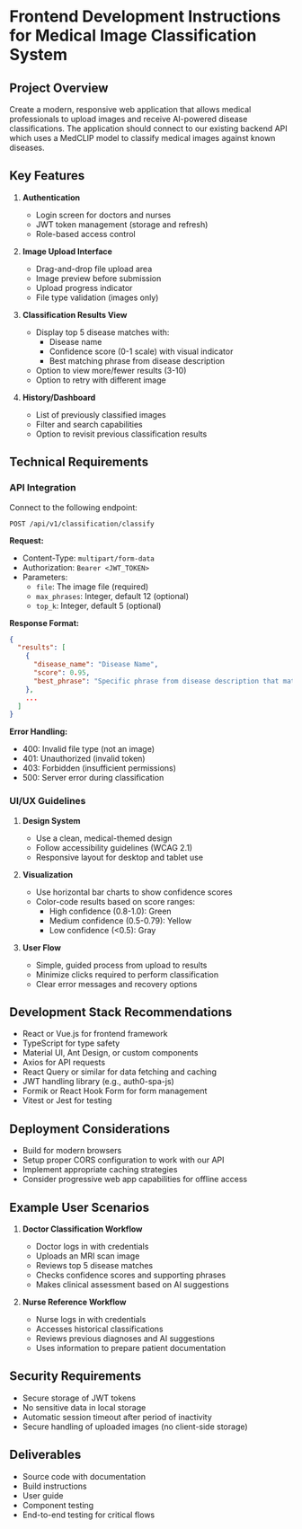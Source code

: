 # Frontend Development Instructions for Medical Image Classification System

## Project Overview

Create a modern, responsive web application that allows medical professionals to upload images and receive AI-powered disease classifications. The application should connect to our existing backend API which uses a MedCLIP model to classify medical images against known diseases.

## Key Features

1. **Authentication**
   - Login screen for doctors and nurses
   - JWT token management (storage and refresh)
   - Role-based access control

2. **Image Upload Interface**
   - Drag-and-drop file upload area
   - Image preview before submission
   - Upload progress indicator
   - File type validation (images only)

3. **Classification Results View**
   - Display top 5 disease matches with:
     - Disease name
     - Confidence score (0-1 scale) with visual indicator
     - Best matching phrase from disease description
   - Option to view more/fewer results (3-10)
   - Option to retry with different image

4. **History/Dashboard**
   - List of previously classified images
   - Filter and search capabilities
   - Option to revisit previous classification results

## Technical Requirements

### API Integration

Connect to the following endpoint:
```
POST /api/v1/classification/classify
```

**Request:**
- Content-Type: `multipart/form-data`
- Authorization: `Bearer <JWT_TOKEN>`
- Parameters:
  - `file`: The image file (required)
  - `max_phrases`: Integer, default 12 (optional)
  - `top_k`: Integer, default 5 (optional)

**Response Format:**
```json
{
  "results": [
    {
      "disease_name": "Disease Name",
      "score": 0.95,
      "best_phrase": "Specific phrase from disease description that matched"
    },
    ...
  ]
}
```

**Error Handling:**
- 400: Invalid file type (not an image)
- 401: Unauthorized (invalid token)
- 403: Forbidden (insufficient permissions)
- 500: Server error during classification

### UI/UX Guidelines

1. **Design System**
   - Use a clean, medical-themed design
   - Follow accessibility guidelines (WCAG 2.1)
   - Responsive layout for desktop and tablet use

2. **Visualization**
   - Use horizontal bar charts to show confidence scores
   - Color-code results based on score ranges:
     - High confidence (0.8-1.0): Green
     - Medium confidence (0.5-0.79): Yellow
     - Low confidence (<0.5): Gray

3. **User Flow**
   - Simple, guided process from upload to results
   - Minimize clicks required to perform classification
   - Clear error messages and recovery options

## Development Stack Recommendations

- React or Vue.js for frontend framework
- TypeScript for type safety
- Material UI, Ant Design, or custom components
- Axios for API requests
- React Query or similar for data fetching and caching
- JWT handling library (e.g., auth0-spa-js)
- Formik or React Hook Form for form management
- Vitest or Jest for testing

## Deployment Considerations

- Build for modern browsers
- Setup proper CORS configuration to work with our API
- Implement appropriate caching strategies
- Consider progressive web app capabilities for offline access

## Example User Scenarios

1. **Doctor Classification Workflow**
   - Doctor logs in with credentials
   - Uploads an MRI scan image
   - Reviews top 5 disease matches
   - Checks confidence scores and supporting phrases
   - Makes clinical assessment based on AI suggestions

2. **Nurse Reference Workflow**
   - Nurse logs in with credentials
   - Accesses historical classifications
   - Reviews previous diagnoses and AI suggestions
   - Uses information to prepare patient documentation

## Security Requirements

- Secure storage of JWT tokens
- No sensitive data in local storage
- Automatic session timeout after period of inactivity
- Secure handling of uploaded images (no client-side storage)

## Deliverables

- Source code with documentation
- Build instructions
- User guide
- Component testing
- End-to-end testing for critical flows


